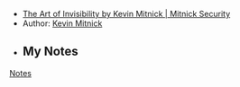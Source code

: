 - [The Art of Invisibility by Kevin Mitnick | Mitnick Security](https://www.mitnicksecurity.com/the-art-of-invisibility-mitnick-security)
- Author: [Kevin Mitnick](kevin-mitnick.md)
- ## My Notes
[Notes](mynotes/the-art-of-invisibility-notes.md)
